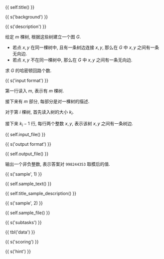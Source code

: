 {{ self.title() }}

{{ s('background') }}


{{ s('description') }}

给定 $m$ 棵树, 根据这些树建立一个图 $G$. 

* 若点 $x, y$ 在同一棵树中, 且有一条树边连接 $x, y$, 那么在 $G$ 中 $x, y$ 之间有一条无向边. 
* 若点 $x, y$ 不在同一棵树中, 那么在 $G$ 中 $x, y$ 之间有一条无向边. 

求 $G$ 的哈密顿回路个数. 

{{ s('input format') }}

第一行读入 $m$, 表示有 $m$ 棵树. 

接下来有 $m$ 部分, 每部分是对一棵树的描述. 

对于第 $i$ 棵树, 首先读入树的大小 $k_i$. 

接下来 $k_i - 1$ 行, 每行两个整数 $x, y$, 表示该树 $x, y$ 之间有一条树边. 

{{ self.input_file() }}

{{ s('output format') }}

{{ self.output_file() }}

输出一个非负整数, 表示答案对 `998244353` 取模后的值. 

{{ s('sample', 1) }}

{{ self.sample_text() }}

{{ self.title_sample_description() }}

{{ s('sample', 2) }}

{{ self.sample_file() }}

{{ s('subtasks') }}

{{ tbl('data') }}

{{ s('scoring') }}

{{ s('hint') }}

